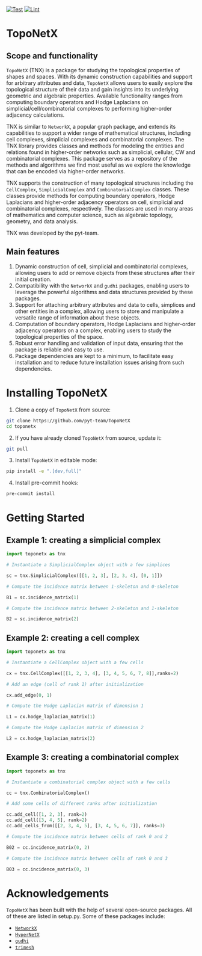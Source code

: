 [![Test](https://github.com/pyt-team/TopoNetX/actions/workflows/test.yml/badge.svg)](https://github.com/pyt-team/TopoNetX/actions/workflows/test.yml)
[![Lint](https://github.com/pyt-team/TopoNetX/actions/workflows/lint.yml/badge.svg)](https://github.com/pyt-team/TopoNetX/actions/workflows/lint.yml)

# TopoNetX

## Scope and functionality

`TopoNetX` (TNX) is a package for studying the topological properties
of shapes and spaces. With its dynamic construction capabilities and support for arbitrary
attributes and data, `TopoNetX` allows users to easily explore the topological structure
of their data and gain insights into its underlying geometric and algebraic properties.
Available functionality ranges
from computing boundary operators and Hodge Laplacians on simplicial/cell/combinatorial complexes
to performing higher-order adjacency calculations.

TNX is similar to `NetworkX`, a popular graph package, and extends its capabilities to support a
wider range of mathematical structures, including cell complexes, simplicial complexes and
combinatorial complexes.
The TNX library provides classes and methods for modeling the entities and relations
found in higher-order networks such as simplicial, cellular, CW and combinatorial complexes.
This package serves as a repository of the methods and algorithms we find most useful
as we explore the knowledge that can be encoded via higher-order networks.

TNX supports the construction of many topological structures including the `CellComplex`, `SimplicialComplex` and `CombinatorialComplex` classes.
These classes provide methods for computing boundary operators, Hodge Laplacians
and higher-order adjacency operators on cell, simplicial and combinatorial complexes,
respectively. The classes are used in many areas of mathematics and computer science,
such as algebraic topology, geometry, and data analysis.

TNX was developed by the pyt-team.

## Main features

1. Dynamic construction of cell, simplicial and combinatorial complexes, allowing users to add or remove objects from these structures after their initial creation.
2. Compatibility with the `NetworkX` and `gudhi` packages, enabling users to
leverage the powerful algorithms and data structures provided by these packages.
3. Support for attaching arbitrary attributes and data to cells, simplices and other entities in a complex, allowing users to store and manipulate a versatile range of information about these objects.
4. Computation of boundary operators, Hodge Laplacians and higher-order adjacency
operators on a complex, enabling users to study the topological properties of the space.
5. Robust error handling and validation of input data, ensuring that the package is
reliable and easy to use.
6. Package dependencies are kept to a minimum,
to facilitate easy installation and
to reduce future installation issues arising from such dependencies.

# Installing TopoNetX

1. Clone a copy of `TopoNetX` from source:
```bash
git clone https://github.com/pyt-team/TopoNetX
cd toponetx
```
2. If you have already cloned `TopoNetX` from source, update it:
```bash
git pull
```
3. Install `TopoNetX` in editable mode:
```bash
pip install -e ".[dev,full]"
```
4. Install pre-commit hooks:
```bash
pre-commit install
```

# Getting Started

## Example 1: creating a simplicial complex 

```python
import toponetx as tnx

# Instantiate a SimplicialComplex object with a few simplices

sc = tnx.SimplicialComplex([[1, 2, 3], [2, 3, 4], [0, 1]])

# Compute the incidence matrix between 1-skeleton and 0-skeleton

B1 = sc.incidence_matrix(1)

# Compute the incidence matrix between 2-skeleton and 1-skeleton

B2 = sc.incidence_matrix(2)

```

## Example 2: creating a cell complex 

```python
import toponetx as tnx

# Instantiate a CellComplex object with a few cells

cx = tnx.CellComplex([[1, 2, 3, 4], [3, 4, 5, 6, 7, 8]],ranks=2)

# Add an edge (cell of rank 1) after initialization

cx.add_edge(0, 1)

# Compute the Hodge Laplacian matrix of dimension 1

L1 = cx.hodge_laplacian_matrix(1)

# Compute the Hodge Laplacian matrix of dimension 2

L2 = cx.hodge_laplacian_matrix(2)
```

## Example 3: creating a combinatorial complex 

```python
import toponetx as tnx

# Instantiate a combinatorial complex object with a few cells

cc = tnx.CombinatorialComplex()

# Add some cells of different ranks after initialization

cc.add_cell([1, 2, 3], rank=2)
cc.add_cell([3, 4, 5], rank=2)
cc.add_cells_from([[2, 3, 4, 5], [3, 4, 5, 6, 7]], ranks=3)

# Compute the incidence matrix between cells of rank 0 and 2

B02 = cc.incidence_matrix(0, 2) 

# Compute the incidence matrix between cells of rank 0 and 3

B03 = cc.incidence_matrix(0, 3)
```

# Acknowledgements

`TopoNetX` has been built with the help of several open-source packages.
All of these are listed in setup.py.
Some of these packages include:
- [`NetworkX`](https://networkx.org/)
- [`HyperNetX`](https://pnnl.github.io/HyperNetX/build/index.html)
- [`gudhi`](https://gudhi.inria.fr/python/latest/)
- [`trimesh`](https://trimsh.org/index.html)
